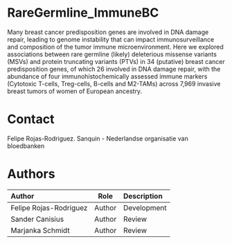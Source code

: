 # RareGermline_ImmuneBC

Many breast cancer predisposition genes are involved in DNA damage repair, leading to genome instability that can impact immunosurveillance and composition of the tumor immune microenvironment. Here we explored associations between rare germline (likely) deleterious missense variants (MSVs) and protein truncating variants (PTVs) in 34 (putative) breast cancer predisposition genes, of which 26 involved in DNA damage repair, with the abundance of four immunohistochemically assessed immune markers (Cytotoxic T-cells, Treg-cells, B-cells and M2-TAMs) across 7,969 invasive breast tumors of women of European ancestry. 

# Contact
Felipe Rojas-Rodriguez.
Sanquin - Nederlandse organisatie van bloedbanken

# Authors
| Author                 | Role   | Description             |
| :----                  | :----: | :----                   |
| Felipe Rojas-Rodriguez | Author | Development             |
| Sander Canisius        | Author | Review                  |
| Marjanka Schmidt       | Author | Review                  |
